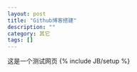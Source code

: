 ```yaml
---
layout: post
title: "Github博客搭建"
description: ""
category: 其它
tags: []
---
```

这是一个测试网页
{% include JB/setup %}
